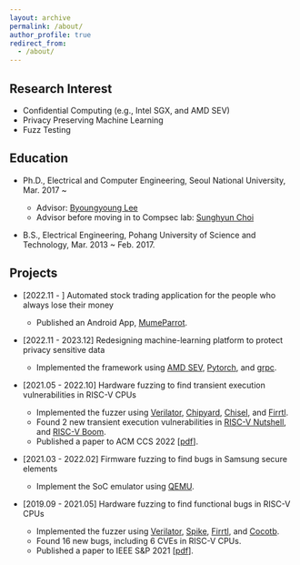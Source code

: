 ```yaml
---
layout: archive
permalink: /about/
author_profile: true
redirect_from: 
  - /about/
---
```


## Research Interest

* Confidential Computing (e.g., Intel SGX, and AMD SEV)
* Privacy Preserving Machine Learning
* Fuzz Testing

## Education

* Ph.D., Electrical and Computer Engineering, Seoul National University, Mar. 2017 ~
  * Advisor: [Byoungyoung Lee](https://lifeasageek.github.io/)
  * Advisor before moving in to Compsec lab: [Sunghyun Choi](https://kr.linkedin.com/in/sunghyun-choi-b20268)

* B.S., Electrical Engineering, Pohang University of Science and Technology, Mar. 2013 ~ Feb. 2017.

## Projects

* [2022.11 - ] Automated stock trading application for the people who always lose their money
  * Published an Android App, [MumeParrot](https://play.google.com/store/apps/details?id=com.mumemume.mumeparrot).

* [2022.11 - 2023.12] Redesigning machine-learning platform to protect privacy sensitive data
  * Implemented the framework using [AMD SEV](https://github.com/AMDESE/AMDSEV), [Pytorch](https://github.com/pytorch/pytorch), and [grpc](https://github.com/grpc).

* [2021.05 - 2022.10] Hardware fuzzing to find transient execution vulnerabilities in RISC-V CPUs
  * Implemented the fuzzer using [Verilator](https://github.com/verilator/verilator), [Chipyard](https://github.com/ucb-bar/chipyard), [Chisel](https://github.com/chipsalliance/chisel3), and [Firrtl](https://github.com/chipsalliance/firrtl).
  * Found 2 new transient execution vulnerabilities in [RISC-V Nutshell](https://github.com/OSCPU/NutShell), and [RISC-V Boom](https://github.com/riscv-boom/riscv-boom).
  * Published a paper to ACM CCS 2022 [[pdf](https://jaewonhur.github.io/files/jwhur-specdoctor.pdf)].

* [2021.03 - 2022.02] Firmware fuzzing to find bugs in Samsung secure elements
  * Implement the SoC emulator using [QEMU](https://github.com/qemu/qemu).
  
* [2019.09 - 2021.05] Hardware fuzzing to find functional bugs in RISC-V CPUs
  * Implemented the fuzzer using [Verilator](https://github.com/verilator/verilator), [Spike](https://github.com/riscv-software-src/riscv-isa-sim), [Firrtl](https://github.com/chipsalliance/firrtl), and [Cocotb](https://github.com/cocotb/cocotb).
  * Found 16 new bugs, including 6 CVEs in RISC-V CPUs.
  * Published a paper to IEEE S&P 2021 [[pdf](https://jaeownhur.github.io/files/jwhur-difuzzrtl.pdf)].

